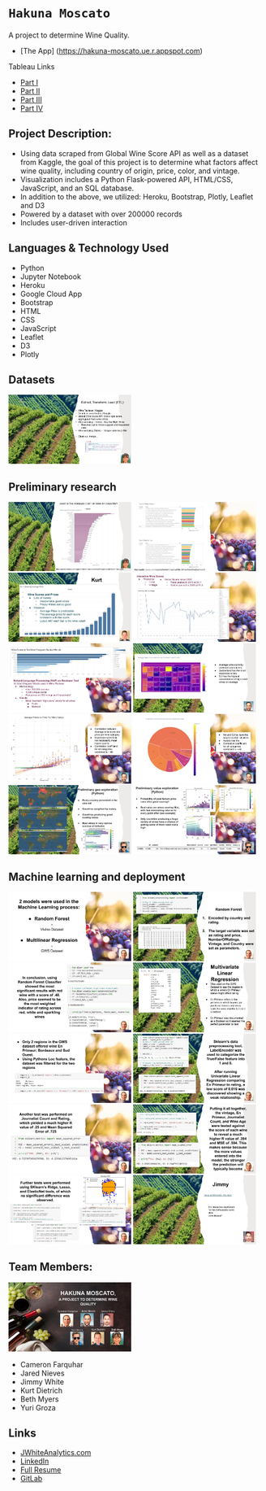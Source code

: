 # `Hakuna Moscato`
A project to determine Wine Quality.

* [The App]
(https://hakuna-moscato.ue.r.appspot.com)

Tableau Links
* [Part I](https://public.tableau.com/app/profile/beth.myers/viz/MiscWines/MiscWineDashboard)
* [Part II](https://public.tableau.com/app/profile/beth.myers/viz/Mapofwinessizedbyscore/Map)
* [Part III](https://public.tableau.com/app/profile/beth.myers/viz/AvePricepercountry/AvePricecountry)
* [Part IV](https://public.tableau.com/app/profile/kurt.dietrich5254/viz/v1WineWorkbook/ScorebyKeyReviewWord_1)

## Project Description:

* Using data scraped from Global Wine Score API as well as a dataset from Kaggle, the goal of this project is to determine what factors affect wine quality, including country of origin, price, color, and vintage.
* Visualization includes a Python Flask-powered API, HTML/CSS, JavaScript, and an SQL database.
* In addition to the above, we utilized: Heroku, Bootstrap, Plotly, Leaflet and D3
* Powered by a dataset with over 200000 records
* Includes user-driven interaction

## Languages & Technology Used

- Python
- Jupyter Notebook
- Heroku
- Google Cloud App
- Bootstrap
- HTML
- CSS
- JavaScript
- Leaflet
- D3
- Plotly

## Datasets
<img src="IMG/Wine (1).jpg" width=48%>

## Preliminary research
<img src="IMG/Wine (3).jpg" width=48%> <img src="IMG/Wine (4).jpg" width=48%>
<img src="IMG/Wine (5).jpg" width=48%> <img src="IMG/Wine (6).jpg" width=48%>
<img src="IMG/Wine (7).jpg" width=48%> <img src="IMG/Wine (8).jpg" width=48%>
<img src="IMG/Wine (9).jpg" width=48%> <img src="IMG/Wine (10).jpg" width=48%>
<img src="IMG/Wine (11).jpg" width=48%> <img src="IMG/Wine (12).jpg" width=48%>
## Machine learning and deployment
<img src="IMG/Wine (14).jpg" width=48%> <img src="IMG/Wine (15).jpg" width=48%>
<img src="IMG/Wine (16).jpg" width=48%> <img src="IMG/Wine (17).jpg" width=48%>
<img src="IMG/Wine (18).jpg" width=48%> <img src="IMG/Wine (19).jpg" width=48%>
<img src="IMG/Wine (20).jpg" width=48%> <img src="IMG/Wine (21).jpg" width=48%>
<img src="IMG/Wine (22).jpg" width=48%> <img src="IMG/Wine (23).jpg" width=48%>

## Team Members:
<img src="IMG/Wine.jpg" width=48%>

* Cameron Farquhar
* Jared Nieves
* Jimmy White
* Kurt Dietrich
* Beth Myers
* Yuri Groza

## Links
- [JWhiteAnalytics.com](https://jwhiteanalytics.com)
- [LinkedIn](https://www.linkedin.com/in/jwhite1987)
- [Full Resume](https://jwhiteanalytics.com/JWhite%20DataAnalyst.pdf)
- [GitLab](https://gitlab.com/jimmywhite1987)

